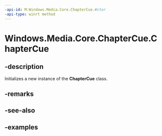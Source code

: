 ```yaml
---
-api-id: M:Windows.Media.Core.ChapterCue.#ctor
-api-type: winrt method
---
```


<!-- Method syntax.
public ChapterCue.ChapterCue()
-->

# Windows.Media.Core.ChapterCue.ChapterCue


## -description

Initializes a new instance of the **ChapterCue** class.

## -remarks

## -see-also

## -examples

